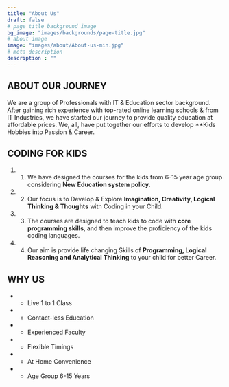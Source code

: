 ```yaml
---
title: "About Us"
draft: false
# page title background image
bg_image: "images/backgrounds/page-title.jpg"
# about image
image: "images/about/About-us-min.jpg"
# meta description
description : ""
---
```


## ABOUT OUR JOURNEY
We are a group of Professionals with IT & Education sector background. After gaining rich experience with top-rated online learning schools & from IT Industries, we have started our journey to provide quality education at affordable prices. We, all, have put together our efforts to develop **Kids Hobbies into Passion & Career. 

## CODING FOR KIDS
1. 1. We have designed the courses for the kids from 6-15 year age group considering **New Education system policy.**
2. 2. Our focus is to Develop & Explore **Imagination, Creativity, Logical Thinking & Thoughts** with Coding in your Child.
3. 3. The courses are designed to teach kids to code with **core programming skills**, and then improve the proficiency of the kids coding languages.
4. 4. Our aim is provide life changing Skills of **Programming, Logical Reasoning and Analytical Thinking** to your child for better Career.



## WHY US
* - Live 1 to 1 Class
* - Contact-less Education
* - Experienced Faculty
* - Flexible Timings
* - At Home Convenience
* - Age Group 6-15 Years
